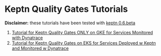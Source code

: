 # Keptn Quality Gates Tutorials

**Disclaimer:** these tutorials have been tested with [keptn 0.6.beta](https://keptn.sh/docs/0.6.0/)

1. [Tutorial for Keptn Quality Gates ONLY on GKE for Services Monitored with Dynatrace](./sample/readme.md)
2. [Tutorial for Keptn Quality Gates on EKS for Services Deployed w Keptn and Monitored w Dynatrace](./simpleservice/readme.md)